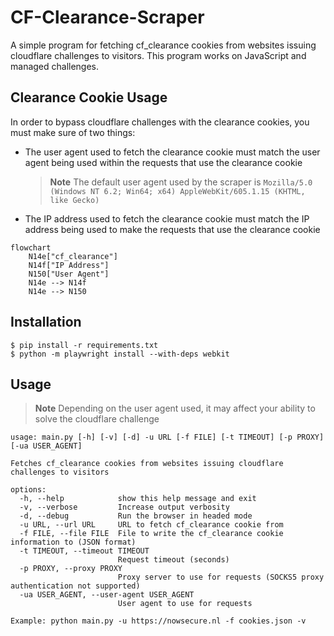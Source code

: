 # CF-Clearance-Scraper

A simple program for fetching cf_clearance cookies from websites issuing cloudflare challenges to visitors. This program works on JavaScript and managed challenges. 

## Clearance Cookie Usage
In order to bypass cloudflare challenges with the clearance cookies, you must make sure of two things:

- The user agent used to fetch the clearance cookie must match the user agent being used within the requests that use the clearance cookie
    > **Note**
    > The default user agent used by the scraper is `Mozilla/5.0 (Windows NT 6.2; Win64; x64) AppleWebKit/605.1.15 (KHTML, like Gecko)`
- The IP address used to fetch the clearance cookie must match the IP address being used to make the requests that use the clearance cookie

```mermaid
flowchart
	N14e["cf_clearance"]
	N14f["IP Address"]
	N150["User Agent"]
	N14e --> N14f
	N14e --> N150
```

## Installation

    $ pip install -r requirements.txt
    $ python -m playwright install --with-deps webkit


## Usage
> **Note**
> Depending on the user agent used, it may affect your ability to solve the cloudflare challenge

```
usage: main.py [-h] [-v] [-d] -u URL [-f FILE] [-t TIMEOUT] [-p PROXY] [-ua USER_AGENT]

Fetches cf_clearance cookies from websites issuing cloudflare challenges to visitors

options:
  -h, --help            show this help message and exit
  -v, --verbose         Increase output verbosity
  -d, --debug           Run the browser in headed mode
  -u URL, --url URL     URL to fetch cf_clearance cookie from
  -f FILE, --file FILE  File to write the cf_clearance cookie information to (JSON format)
  -t TIMEOUT, --timeout TIMEOUT
                        Request timeout (seconds)
  -p PROXY, --proxy PROXY
                        Proxy server to use for requests (SOCKS5 proxy authentication not supported)
  -ua USER_AGENT, --user-agent USER_AGENT
                        User agent to use for requests
```

```
Example: python main.py -u https://nowsecure.nl -f cookies.json -v
```